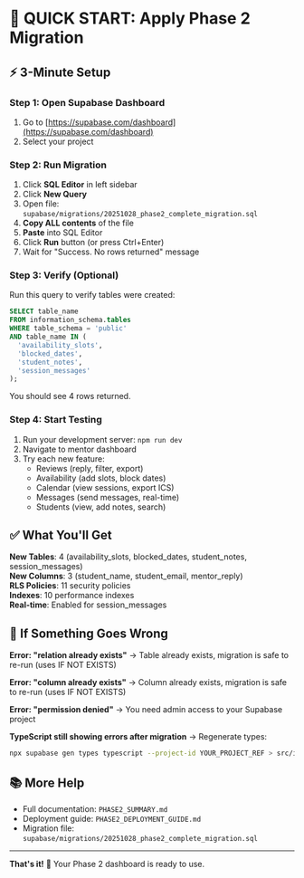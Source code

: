 # 🚀 QUICK START: Apply Phase 2 Migration

## ⚡ 3-Minute Setup

### Step 1: Open Supabase Dashboard
1. Go to [https://supabase.com/dashboard](https://supabase.com/dashboard)
2. Select your project

### Step 2: Run Migration
1. Click **SQL Editor** in left sidebar
2. Click **New Query**
3. Open file: `supabase/migrations/20251028_phase2_complete_migration.sql`
4. **Copy ALL contents** of the file
5. **Paste** into SQL Editor
6. Click **Run** button (or press Ctrl+Enter)
7. Wait for "Success. No rows returned" message

### Step 3: Verify (Optional)
Run this query to verify tables were created:
```sql
SELECT table_name 
FROM information_schema.tables 
WHERE table_schema = 'public' 
AND table_name IN (
  'availability_slots', 
  'blocked_dates', 
  'student_notes', 
  'session_messages'
);
```
You should see 4 rows returned.

### Step 4: Start Testing
1. Run your development server: `npm run dev`
2. Navigate to mentor dashboard
3. Try each new feature:
   - Reviews (reply, filter, export)
   - Availability (add slots, block dates)
   - Calendar (view sessions, export ICS)
   - Messages (send messages, real-time)
   - Students (view, add notes, search)

## ✅ What You'll Get

**New Tables**: 4 (availability_slots, blocked_dates, student_notes, session_messages)  
**New Columns**: 3 (student_name, student_email, mentor_reply)  
**RLS Policies**: 11 security policies  
**Indexes**: 10 performance indexes  
**Real-time**: Enabled for session_messages  

## 🐛 If Something Goes Wrong

**Error: "relation already exists"**
→ Table already exists, migration is safe to re-run (uses IF NOT EXISTS)

**Error: "column already exists"**
→ Column already exists, migration is safe to re-run (uses IF NOT EXISTS)

**Error: "permission denied"**
→ You need admin access to your Supabase project

**TypeScript still showing errors after migration**
→ Regenerate types:
```bash
npx supabase gen types typescript --project-id YOUR_PROJECT_REF > src/integrations/supabase/types.ts
```

## 📚 More Help

- Full documentation: `PHASE2_SUMMARY.md`
- Deployment guide: `PHASE2_DEPLOYMENT_GUIDE.md`
- Migration file: `supabase/migrations/20251028_phase2_complete_migration.sql`

---

**That's it!** 🎉 Your Phase 2 dashboard is ready to use.
